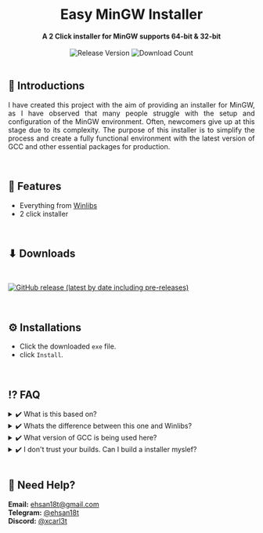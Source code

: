 <div align="center">
  <h1>Easy MinGW Installer</h1>
  <strong>A 2 Click installer for MinGW supports 64-bit & 32-bit</strong>
</div>
<br>
<div align="center">
  <!-- Release Version -->
    <img src="https://img.shields.io/github/tag/ehsan18t/easy-mingw-installer?color=blue&label=Release&style=for-the-badge" alt="Release Version" />
  <!-- Download counts -->
    <img src="https://img.shields.io/github/downloads/ehsan18t/easy-mingw-installer/total?color=green&style=for-the-badge" alt="Download Count" />
</div>
<br>

## 💠 **Introductions**

<p align="justify">
  I have created this project with the aim of providing an installer for MinGW, as I have observed that many people struggle with the setup and configuration of the MinGW environment. Often, newcomers give up at this stage due to its complexity. The purpose of this installer is to simplify the process and create a fully functional environment with the latest version of GCC and other essential packages for production.
</p>

<br>

## 📜 **Features**
  * Everything from [Winlibs](https://github.com/brechtsanders/winlibs_mingw)
  * 2 click installer

<br>

## ⬇ **Downloads**

<br>

<a href="https://github.com/ehsan18t/easy-mingw-installer/releases"><img alt="GitHub release (latest by date including pre-releases)" src="https://img.shields.io/github/downloads-pre/ehsan18t/easy-mingw-installer/latest/total?color=red&label=Download%20latest&style=for-the-badge"></a>

<br>

## ⚙️ **Installations**
  * Click the downloaded `exe` file.
  * click `Install`.

<br>

## ⁉️ **FAQ**
</details>
<details>
  <summary> ✔️ What is this based on?</summary>
<br>
  &nbsp; &nbsp; &nbsp;🅰️ It's based on <a href="https://github.com/brechtsanders/winlibs_mingw"> Winlibs</a> which is also listed on official MinGW website and it's one of the best option for Windows system.

<br>
</details>
<details>
  <summary> ✔️ Whats the difference between this one and Winlibs?</summary>
<br>

  &nbsp; &nbsp; &nbsp;🅰️ Nothing. Except for the fact that Winlibs doesn't provide an installer this one does.

<br>
</details>
<details>
  <summary> ✔️ What version of GCC is being used here?</summary>
<br>
  &nbsp; &nbsp; &nbsp;🅰️ GCC version is same as Winlibs since that's the base. But Winlibs so far kept GCC up to date. So expect latest version GCC.

<br>
</details>
<details>
  <summary> ✔️ I don't trust your builds. Can I build a installer myslef?</summary>
<br>
  &nbsp; &nbsp; &nbsp;🅰️ Yes, all you have to install <strong>Inno Setup</strong> and run the <strong>run.bat</strong> file. The rest will be handled by the scripts that I've created.

<br>
</details>

<br>

## 🔆 **Need Help?**
**Email:** [ehsan18t@gmail.com](mailto:ehsan18t@gmail.com)\
**Telegram:** [@ehsan18t](https://t.me/ehsan18t)\
**Discord:** [@xcarl3t](https://discord.com/users/xcarl3t)

